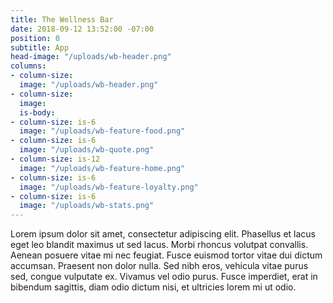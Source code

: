 ```yaml
---
title: The Wellness Bar
date: 2018-09-12 13:52:00 -07:00
position: 0
subtitle: App
head-image: "/uploads/wb-header.png"
columns:
- column-size: 
  image: "/uploads/wb-header.png"
- column-size: 
  image: 
  is-body: 
- column-size: is-6
  image: "/uploads/wb-feature-food.png"
- column-size: is-6
  image: "/uploads/wb-quote.png"
- column-size: is-12
  image: "/uploads/wb-feature-home.png"
- column-size: is-6
  image: "/uploads/wb-feature-loyalty.png"
- column-size: is-6
  image: "/uploads/wb-stats.png"
---
```


Lorem ipsum dolor sit amet, consectetur adipiscing elit. Phasellus et lacus eget leo blandit maximus ut sed lacus. Morbi rhoncus volutpat convallis. Aenean posuere vitae mi nec feugiat. Fusce euismod tortor vitae dui dictum accumsan. Praesent non dolor nulla. Sed nibh eros, vehicula vitae purus sed, congue vulputate ex. Vivamus vel odio purus. Fusce imperdiet, erat in bibendum sagittis, diam odio dictum nisi, et ultricies lorem mi ut odio.